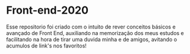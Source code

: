 # Front-end-2020

Esse repositorio foi criado com o intuito de rever conceitos básicos e avançado de Front End, auxiliando na memorização dos meus estudos e facilitando na hora de tirar uma duvida minha e de amigos, avitando o acumulos de link's nos favoritos!